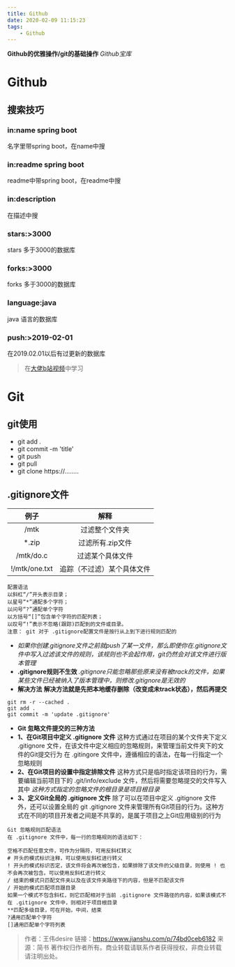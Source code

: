 ```yaml
---
title: Github
date: 2020-02-09 11:15:23
tags:
    - Github
---
```

**Github的优雅操作/git的基础操作**
*Github宝库*
<!-- more -->

# Github
## 搜索技巧
### in:name spring boot
名字里带spring boot，在name中搜

### in:readme spring boot
readme中带spring boot，在readme中搜
### in:description
在描述中搜
### stars:>3000
stars 多于3000的数据库
### forks:>3000
forks 多于3000的数据库
### language:java
java 语言的数据库
### push:>2019-02-01
在2019.02.01以后有过更新的数据库
>在[大佬b站视频](https://www.bilibili.com/video/av75587104)中学习

# Git
## git使用
* git add .
* git commit -m 'title'
* git push 
* git pull
* git clone https://........

## .gitignore文件

|例子|解释|
|:----:|:----:|
|/mtk |过滤整个文件夹|
|*.zip| 过滤所有.zip文件|
|/mtk/do.c| 过滤某个具体文件|
|!/mtk/one.txt| 追踪（不过滤）某个具体文件|

```
配置语法
以斜杠“/”开头表示目录；
以星号“*”通配多个字符；
以问号“?”通配单个字符
以方括号“[]”包含单个字符的匹配列表；
以叹号“!”表示不忽略(跟踪)匹配到的文件或目录。
注意： git 对于 .gitignore配置文件是按行从上到下进行规则匹配的
```

* *如果你创建.gitignore文件之前就push了某一文件，那么即使你在.gitignore文件中写入过滤该文件的规则，该规则也不会起作用，git仍然会对该文件进行版本管理*
* **.gitignore规则不生效**
*.gitignore只能忽略那些原来没有被track的文件，如果某些文件已经被纳入了版本管理中，则修改.gitignore是无效的*
* **解决方法**
**解决方法就是先把本地缓存删除（改变成未track状态），然后再提交**
```
git rm -r --cached .
git add .
git commit -m 'update .gitignore'
```

* **Git 忽略文件提交的三种方法**
* **1、在Git项目中定义 .gitignore 文件**
这种方式通过在项目的某个文件夹下定义 .gitignore 文件，在该文件中定义相应的忽略规则，来管理当前文件夹下的文件的Git提交行为
在 .gitingore 文件中，遵循相应的语法，在每一行指定一个忽略规则
* **2、在Git项目的设置中指定排除文件**
这种方式只是临时指定该项目的行为，需要编辑当前项目下的 .git/info/exclude 文件，然后将需要忽略提交的文件写入其中
 *这种方式指定的忽略文件的根目录是项目根目录*
* **3、定义Git全局的 .gitignore 文件**
除了可以在项目中定义 .gitignore 文件外，还可以设置全局的 git .gitignore 文件来管理所有Git项目的行为。这种方式在不同的项目开发者之间是不共享的，是属于项目之上Git应用级别的行为

```
Git 忽略规则匹配语法
在 .gitignore 文件中，每一行的忽略规则的语法如下：

空格不匹配任意文件，可作为分隔符，可用反斜杠转义
# 开头的模式标识注释，可以使用反斜杠进行转义
! 开头的模式标识否定，该文件将会再次被包含，如果排除了该文件的父级目录，则使用 ! 也不会再次被包含。可以使用反斜杠进行转义
/ 结束的模式只匹配文件夹以及在该文件夹路径下的内容，但是不匹配该文件
/ 开始的模式匹配项目跟目录
如果一个模式不包含斜杠，则它匹配相对于当前 .gitignore 文件路径的内容，如果该模式不在 .gitignore 文件中，则相对于项目根目录
**匹配多级目录，可在开始，中间，结束
?通用匹配单个字符
[]通用匹配单个字符列表
```


>作者：王伟desire
    链接：https://www.jianshu.com/p/74bd0ceb6182
    来源：简书
    著作权归作者所有。商业转载请联系作者获得授权，非商业转载请注明出处。
